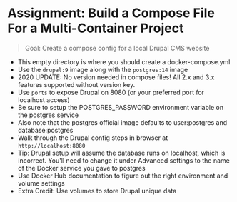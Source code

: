 # Assignment: Build a Compose File For a Multi-Container Project

> Goal: Create a compose config for a local Drupal CMS website


- This empty directory is where you should create a docker-compose.yml
- Use the `drupal:9` image along with the `postgres:14` image
- 2020 UPDATE: No version needed in compose files! All 2.x and 3.x features supported without version key.
- Use `ports` to expose Drupal on 8080 (or your preferred port for localhost access)
- Be sure to setup the POSTGRES_PASSWORD environment variable on the postgres service
- Also note that the postgres official image defaults to user:postgres and database:postgres
- Walk through the Drupal config steps in browser at `http://localhost:8080`
- Tip: Drupal setup will assume the database runs on localhost, which is incorrect. You'll need to change it under Advanced settings to the name of the Docker service you gave to postgres
- Use Docker Hub documentation to figure out the right environment and volume settings
- Extra Credit: Use volumes to store Drupal unique data
